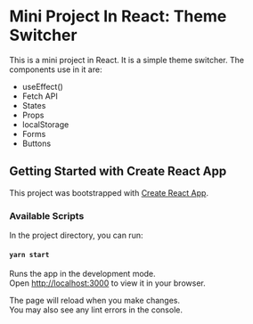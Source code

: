 # Mini Project In React: Theme Switcher

This is a mini project in React. It is a simple theme switcher.
The components use in it are:

- useEffect()
- Fetch API
- States
- Props
- localStorage
- Forms
- Buttons

## Getting Started with Create React App

This project was bootstrapped with [Create React App](https://github.com/facebook/create-react-app).

### Available Scripts

In the project directory, you can run:

#### `yarn start`

Runs the app in the development mode.\
Open [http://localhost:3000](http://localhost:3000) to view it in your browser.

The page will reload when you make changes.\
You may also see any lint errors in the console.
